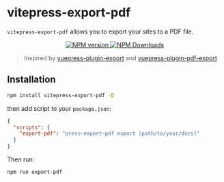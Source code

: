 # vitepress-export-pdf

`vitepress-export-pdf` allows you to export your sites to a PDF file.

<p align="center">
    <a href="https://www.npmjs.com/package/vitepress-export-pdf" target="__blank">
        <img src="https://img.shields.io/npm/v/vitepress-export-pdf.svg?color=a1b858" alt="NPM version">
    </a>
    <a href="https://www.npmjs.com/package/vitepress-export-pdf" target="__blank">
        <img alt="NPM Downloads" src="https://img.shields.io/npm/dm/vitepress-export-pdf.svg?color=50a36f">
    </a>
    <br />
</p>

> Inspired by [vuepress-plugin-export](https://github.com/ulivz/vuepress-plugin-export) and [vuepress-plugin-pdf-export](https://github.com/SnowdogApps/vuepress-plugin-pdf-export)

## Installation

```sh
npm install vitepress-export-pdf -D
```

then add script to your `package.json`:

```json
{
  "scripts": {
    "export-pdf": "press-export-pdf export [path/to/your/docs]"
  }
}
```

Then run:

```sh
npm run export-pdf
```
